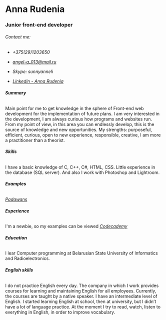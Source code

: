 # **Anna Rudenia**

### Junior front-end developer

###### Contact me:

- *+375(29)1203650*

- *angel-a_013@mail.ru*

- *Skype: sunnyanneli*

- *[Linkedin - Anna Rudenia](https://www.linkedin.com/in/anna-rudenia-3358bb109/)*

###### **Summary**

Main point for me to get knowledge in the sphere of Front-end web development for the implementation of future plans. I am very interested in the development, I am always curious how programs and websites run. From my point of view, in this area you can endlessly develop, this is the source of knowledge and new opportunities. My strengths: purposeful, efficient, curious, open to new experience, responsible, creative, I am more a practitioner than a theorist.

###### **Skills**

I have a basic knowledge of С, С++, С#, HTML, CSS. Little experience in the database (SQL server). And also I work with Photoshop and Lightroom.

###### **Examples**

*[Padawans](http://52.58.130.134:4000/profile)*

###### **Experience**

I'm a newbie, so my examples can be viewed *[Codecademy](https://www.codecademy.com/hannarudenia)*

###### **Education**

I lear Computer programming at Belarusian State University of Informatics and Radioelectronics.

###### **English skills**

I do not practice English every day. The company in which I work provides courses for learning and maintaining English for all employees. Currently, the courses are taught by a native speaker. I have an intermediate level of English. I started learning English at school, then at university, but I didn’t have a lot of language practice. At the moment I try to read, watch, listen to everything in English, in order to improve vocabulary.